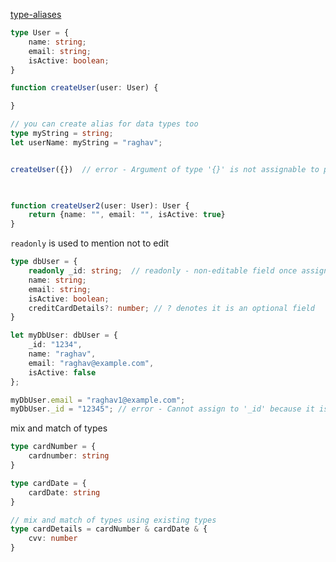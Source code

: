 [type-aliases](https://www.typescriptlang.org/docs/handbook/2/everyday-types.html#type-aliases)


```ts
type User = {
    name: string;
    email: string;
    isActive: boolean;
}

function createUser(user: User) {

}

// you can create alias for data types too
type myString = string;
let userName: myString = "raghav";


createUser({})  // error - Argument of type '{}' is not assignable to parameter of type 'User'.

 

function createUser2(user: User): User {
    return {name: "", email: "", isActive: true}
}
```


`readonly` is used to mention not to edit

```ts
type dbUser = {
    readonly _id: string;  // readonly - non-editable field once assigned
    name: string;
    email: string;
    isActive: boolean;
    creditCardDetails?: number; // ? denotes it is an optional field
}

let myDbUser: dbUser = {
    _id: "1234",
    name: "raghav",
    email: "raghav@example.com",
    isActive: false
};

myDbUser.email = "raghav1@example.com";
myDbUser._id = "12345"; // error - Cannot assign to '_id' because it is a read-only property.ts(2540)
```



mix and match of types

```ts
type cardNumber = {
    cardnumber: string
}

type cardDate = {
    cardDate: string
}

// mix and match of types using existing types
type cardDetails = cardNumber & cardDate & {
    cvv: number
}
```


